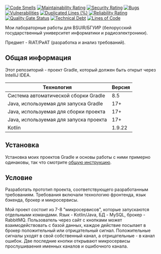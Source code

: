 [![Code Smells](https://sonarcloud.io/api/project_badges/measure?project=Hummel009_Requirements-Development-and-Analysis&metric=code_smells)](https://sonarcloud.io/summary/overall?id=Hummel009_Requirements-Development-and-Analysis)
[![Maintainability Rating](https://sonarcloud.io/api/project_badges/measure?project=Hummel009_Requirements-Development-and-Analysis&metric=sqale_rating)](https://sonarcloud.io/summary/overall?id=Hummel009_Requirements-Development-and-Analysis)
[![Security Rating](https://sonarcloud.io/api/project_badges/measure?project=Hummel009_Requirements-Development-and-Analysis&metric=security_rating)](https://sonarcloud.io/summary/overall?id=Hummel009_Requirements-Development-and-Analysis)
[![Bugs](https://sonarcloud.io/api/project_badges/measure?project=Hummel009_Requirements-Development-and-Analysis&metric=bugs)](https://sonarcloud.io/summary/overall?id=Hummel009_Requirements-Development-and-Analysis)
[![Vulnerabilities](https://sonarcloud.io/api/project_badges/measure?project=Hummel009_Requirements-Development-and-Analysis&metric=vulnerabilities)](https://sonarcloud.io/summary/overall?id=Hummel009_Requirements-Development-and-Analysis)
[![Duplicated Lines (%)](https://sonarcloud.io/api/project_badges/measure?project=Hummel009_Requirements-Development-and-Analysis&metric=duplicated_lines_density)](https://sonarcloud.io/summary/overall?id=Hummel009_Requirements-Development-and-Analysis)
[![Reliability Rating](https://sonarcloud.io/api/project_badges/measure?project=Hummel009_Requirements-Development-and-Analysis&metric=reliability_rating)](https://sonarcloud.io/summary/overall?id=Hummel009_Requirements-Development-and-Analysis)
[![Quality Gate Status](https://sonarcloud.io/api/project_badges/measure?project=Hummel009_Requirements-Development-and-Analysis&metric=alert_status)](https://sonarcloud.io/summary/overall?id=Hummel009_Requirements-Development-and-Analysis)
[![Technical Debt](https://sonarcloud.io/api/project_badges/measure?project=Hummel009_Requirements-Development-and-Analysis&metric=sqale_index)](https://sonarcloud.io/summary/overall?id=Hummel009_Requirements-Development-and-Analysis)
[![Lines of Code](https://sonarcloud.io/api/project_badges/measure?project=Hummel009_Requirements-Development-and-Analysis&metric=ncloc)](https://sonarcloud.io/summary/overall?id=Hummel009_Requirements-Development-and-Analysis)

Мои лабораторные работы для BSUIR/БГУИР (белорусский государственный университет информатики и радиоэлектроники).

Предмет - RiAT/РиАТ (разработка и анализ требований).

## Общая информация

Этот репозиторий - проект Gradle, который должен быть открыт через IntelliJ IDEA.

| Технология                             | Версия |
|----------------------------------------|--------|
| Система автоматической сборки Gradle   | 8.5    |
| Java, используемая для запуска Gradle  | 17+    |
| Java, используемая для сборки проекта  | 17+    |
| Java, используемая для запуска проекта | 17+    |
| Kotlin                                 | 1.9.22 |

## Установка

Установка моих проектов Gradle и основы работы с ними примерно одинаковы, так что
смотрите [общую инструкцию](https://github.com/Hummel009/The-Rings-of-Power#readme).

## Условие

Разработать прототип проекта, соответствующего разработанным требованиям. Требования включали технологию фронтенда, язык бэкенда, брокер и микросервисы.

Мой проект состоит из 7-8 "микросервисов", которые запускаются отдельными командами. Язык - Kotlin/Java, БД - MySQL, брокер - RabbitMQ. Пользователь через сайт с кнопками может взаимодействовать с базой данных, каждое действие посылает в брокер положительный или отрицательный сигнал. Положительные сигналы уходят в свой собственный канал, а отрицательные - в канал ошибок. Две последние кнопки открывают микросервисы прослушиваения именных каналов и ошибочного канала.
